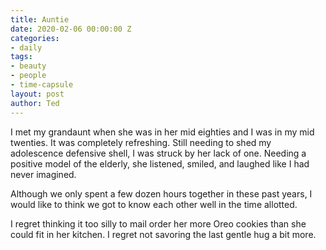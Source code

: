 ```yaml
---
title: Auntie
date: 2020-02-06 00:00:00 Z
categories:
- daily
tags:
- beauty
- people
- time-capsule
layout: post
author: Ted
---
```


I met my grandaunt when she was in her mid eighties and I was in my mid twenties. It was completely refreshing. Still needing to shed my adolescence defensive shell, I was struck by her lack of one. Needing a positive model of the elderly, she listened, smiled, and laughed like I had never imagined.

Although we only spent a few dozen hours together in these past years, I would like to think we got to know each other well in the time allotted.

I regret thinking it too silly to mail order her more Oreo cookies than she could fit in her kitchen. I regret not savoring the last gentle hug a bit more.
